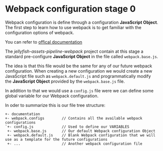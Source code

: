 # Webpack configuration stage 0

Webpack configuration is define through a configuration **JavaScript Object**. The first step to learn how to use webpack is to get familiar with the configuration options of webpack.

You can refer to [offical documentation](https://webpack.js.org/configuration/)

The _jellyfish-assets-pipeline-webpack_ project contain at this stage a standard pre-configure **JavaScript Object**  in the file called `webpack.base.js`.

The idea is that this file would be the same for any of our future webpack configuration. When creating a new configuration we would create a new JavaScript file such as `webpack.default.js` and programmatically modify the **JavaScript Object** provided by the `webpack.base.js` file.

In addition to that we would use a `config.js` file were we can define some global variable for our Webpack configuration.

In oder to summarize this is our file tree structure:

```
+- documentation
+- webpack.configs        // Contains all the available webpack configurations
`+- config.js             // Used to define our VARIABLES
 +- webpack.base.js       // Our default Webpack configuration Object
 +- webpack.default.js    // Blank Webpack configuration that we will use as a template for the future configurations
 +- ...                   // Another webpack configuration file
```
